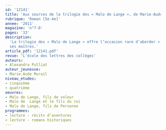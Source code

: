 ```yaml
---
id: '12141'
title: 'Aux sources de la trilogie des « Malo de Lange », de Marie-Aude Murail'
rubrique: 'Roman [5e-4e]'
annee: '2011'
magazine: 'n°7-8'
pages: '33'
description: 
  'La trilogie des « Malo de Lange » offre l’occasion rare d’aborder « autrement » la littérature romanesque du XIXe siècle. La problématique de l’entrée dans les grands textes du patrimoine littéraire se pose nécessairement avec des classes aux niveaux scolaires souvent hétérogènes et aux goûts fort éloignés de la littérature classique. Avec son jeune Malo, Marie-Aude Murail leur permet de suivre la piste d’autres auteurs, français ou étrangers, aux œuvres souvent très longues. De manière ludique, elle met à la portée des jeunes d’aujourd’hui un univers disparu qui leur est inconnu, tout en leur faisant remonter les fils de sa création et en les conduisant habilement vers la lecture de
  ses maîtres.'
article_pdf: '12141.pdf'
revue: 'L’école des lettres des collèges'
auteurs:
- Alexandra Pulliat
auteur_jeunesse:
- Marie-Aude Murail
niveau_etudes:
- cinquième
- quatrième
oeuvres:
- Malo de Lange, fils de voleur
- Malo de  Lange et le fils du roi
- Malo de Lange, fils de Personne
programmes:
- lecture - récits d’aventures
- lecture - romans historiques
---
```

